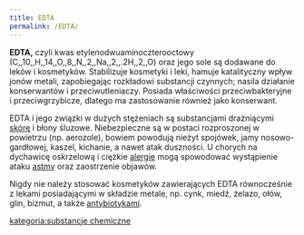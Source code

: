 ```yaml
---
title: EDTA
permalink: /EDTA/
---
```


**EDTA,** czyli kwas etylenodwuaminoczterooctowy (C,,10,,H,,14,,O,,8,,N,,2,,Na,,2,,.2H,,2,,O) oraz jego sole są dodawane do leków i kosmetyków. Stabilizuje kosmetyki i leki, hamuje katalityczny wpływ jonów metali, zapobiegając rozkładowi substancji czynnych; nasila działanie konserwantów i przeciwutleniaczy. Posiada właściwości przeciwbakteryjne i przeciwgrzybicze, dlatego ma zastosowanie również jako konserwant.

EDTA i jego związki w dużych stężeniach są substancjami drażniącymi [skórę](/Skóra "wikilink") i błony śluzowe. Niebezpieczne są w postaci rozproszonej w powietrzu (np. aerozole), bowiem powodują nieżyt spojówek, jamy nosowo-gardłowej, kaszel, kichanie, a nawet atak duszności. U chorych na dychawicę oskrzelową i ciężkie [alergie](/Alergia "wikilink") mogą spowodować wystąpienie ataku [astmy](/Astma_oskrzelowa "wikilink") oraz zaostrzenie objawów.

Nigdy nie należy stosować kosmetyków zawierających EDTA równocześnie z lekami posiadającymi w składzie metale, np. cynk, miedź, żelazo, ołów, glin, bizmut, a także [antybiotykami](/antybiotyki "wikilink").

[kategoria:substancje chemiczne](/kategoria:substancje_chemiczne "wikilink")